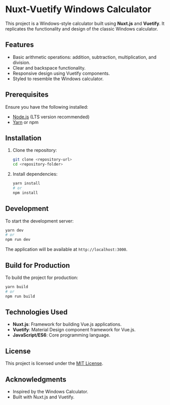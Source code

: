 # Nuxt-Vuetify Windows Calculator

This project is a Windows-style calculator built using **Nuxt.js** and **Vuetify**. It replicates the functionality and design of the classic Windows calculator.

## Features

- Basic arithmetic operations: addition, subtraction, multiplication, and division.
- Clear and backspace functionality.
- Responsive design using Vuetify components.
- Styled to resemble the Windows calculator.

## Prerequisites

Ensure you have the following installed:

- [Node.js](https://nodejs.org/) (LTS version recommended)
- [Yarn](https://yarnpkg.com/) or npm

## Installation

1. Clone the repository:
    ```bash
    git clone <repository-url>
    cd <repository-folder>
    ```

2. Install dependencies:
    ```bash
    yarn install
    # or
    npm install
    ```

## Development

To start the development server:

```bash
yarn dev
# or
npm run dev
```

The application will be available at `http://localhost:3000`.

## Build for Production

To build the project for production:

```bash
yarn build
# or
npm run build
```


## Technologies Used

- **Nuxt.js**: Framework for building Vue.js applications.
- **Vuetify**: Material Design component framework for Vue.js.
- **JavaScript/ES6**: Core programming language.

## License

This project is licensed under the [MIT License](LICENSE).

## Acknowledgments

- Inspired by the Windows Calculator.
- Built with Nuxt.js and Vuetify.
